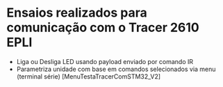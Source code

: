 # Ensaios realizados para comunicação com o Tracer 2610 EPLI
* Liga ou Desliga LED usando payload enviado por comando IR
* Parametriza unidade com base em comandos selecionados via menu (terminal série) [MenuTestaTracerComSTM32_V2]
